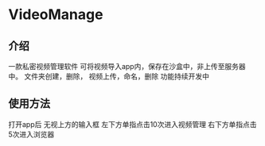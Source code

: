 # VideoManage
## 介绍
一款私密视频管理软件
可将视频导入app内，保存在沙盒中，非上传至服务器中。
文件夹创建，删除，
视频上传，命名，删除
功能持续开发中


## 使用方法
打开app后 无视上方的输入框
左下方单指点击10次进入视频管理
右下方单指点击5次进入浏览器
